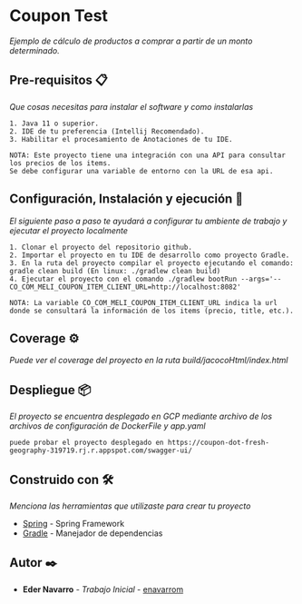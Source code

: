 # Coupon Test

_Ejemplo de cálculo de productos a comprar a partir de un monto determinado._


## Pre-requisitos 📋

_Que cosas necesitas para instalar el software y como instalarlas_

```
1. Java 11 o superior.
2. IDE de tu preferencia (Intellij Recomendado).
3. Habilitar el procesamiento de Anotaciones de tu IDE.

NOTA: Este proyecto tiene una integración con una API para consultar los precios de los items. 
Se debe configurar una variable de entorno con la URL de esa api.

```

## Configuración, Instalación y ejecución 🔧

_El siguiente paso a paso te ayudará a configurar tu ambiente de trabajo y ejecutar el proyecto localmente_


```
1. Clonar el proyecto del repositorio github.
2. Importar el proyecto en tu IDE de desarrollo como proyecto Gradle.
3. En la ruta del proyecto compilar el proyecto ejecutando el comando: gradle clean build (En linux: ./gradlew clean build)
4. Ejecutar el proyecto con el comando ./gradlew bootRun --args='--CO_COM_MELI_COUPON_ITEM_CLIENT_URL=http://localhost:8082'

NOTA: La variable CO_COM_MELI_COUPON_ITEM_CLIENT_URL indica la url donde se consultará la información de los items (precio, title, etc.).

```

## Coverage ⚙️

_Puede ver el coverage del proyecto en la ruta build/jacocoHtml/index.html_



## Despliegue 📦

_El proyecto se encuentra desplegado en GCP mediante archivo de los archivos de configuración de DockerFile y app.yaml_
```
puede probar el proyecto desplegado en https://coupon-dot-fresh-geography-319719.rj.r.appspot.com/swagger-ui/
```

## Construido con 🛠️

_Menciona las herramientas que utilizaste para crear tu proyecto_

* [Spring](https://spring.io/projects/) - Spring Framework
* [Gradle](https://docs.gradle.org/) - Manejador de dependencias


## Autor ✒️


* **Eder Navarro** - *Trabajo Inicial* - [enavarrom](https://github.com/enavarrom)


